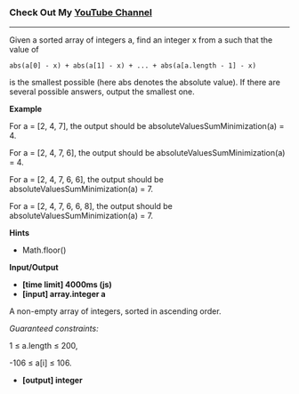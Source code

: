 ### Check Out My [YouTube Channel](https://www.YouTube.com/CodingTutorials360)
---
Given a sorted array of integers a, find an integer x from a such that the value of

    abs(a[0] - x) + abs(a[1] - x) + ... + abs(a[a.length - 1] - x)
    
is the smallest possible (here abs denotes the absolute value).
If there are several possible answers, output the smallest one.

**Example**

For a = [2, 4, 7], the output should be
absoluteValuesSumMinimization(a) = 4.

For a = [2, 4, 7, 6], the output should be
absoluteValuesSumMinimization(a) = 4.

For a = [2, 4, 7, 6, 6], the output should be
absoluteValuesSumMinimization(a) = 7.

For a = [2, 4, 7, 6, 6, 8], the output should be
absoluteValuesSumMinimization(a) = 7.

**Hints**
-   Math.floor()

**Input/Output**

- **[time limit] 4000ms (js)**
- **[input] array.integer a**

A non-empty array of integers, sorted in ascending order.

*Guaranteed constraints:*

1 ≤ a.length ≤ 200,

-106 ≤ a[i] ≤ 106.

- **[output] integer**